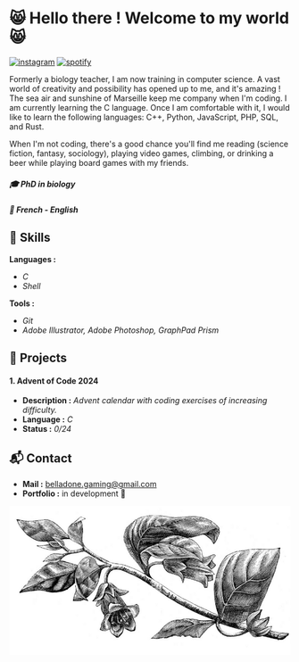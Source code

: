 # :smile_cat: Hello there ! Welcome to my world :smile_cat:

[<img src='https://cdn.jsdelivr.net/npm/simple-icons@3.0.1/icons/instagram.svg' alt='instagram' height='40'>](https://www.instagram.com/i.am.stramgram/)  [<img src='https://cdn.jsdelivr.net/npm/simple-icons@3.0.1/icons/spotify.svg' alt='spotify' height='40'>](https://open.spotify.com/user/31oi66suyo6t4yrmmpf5u4ryndiy?si=04b5f418ce4b40ff) 

Formerly a biology teacher, I am now training in computer science. A vast world of creativity and possibility has opened up to me, and it's amazing ! The sea air and sunshine of Marseille keep me company when I'm coding. I am currently learning the C language. Once I am comfortable with it, I would like to learn the following languages: C++, Python, JavaScript, PHP, SQL, and Rust.

When I'm not coding, there's a good chance you'll find me reading (science fiction, fantasy, sociology), playing video games, climbing, or drinking a beer while playing board games with my friends. 

##### :mortar_board: PhD in biology
##### :speech_balloon: French - English



## :pushpin: Skills
**Languages :** 
- *C*
- *Shell*

**Tools :**
- *Git*
- *Adobe Illustrator, Adobe Photoshop, GraphPad Prism*

## :open_file_folder: Projects
#### 1. Advent of Code 2024
- **Description :** *Advent calendar with coding exercises of increasing difficulty.*
- **Language :** *C*
- **Status :** *0/24*

## :mailbox_with_mail: Contact
- **Mail :** belladone.gaming@gmail.com
- **Portfolio :** in development :construction:



![Test Image 4](https://github.com/Belladone-Bzz/Belladone-Bzz/blob/main/png/belladone.png)



